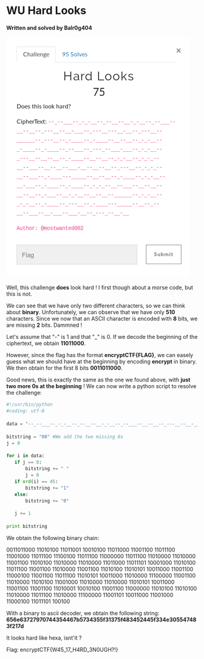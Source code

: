 # WU Hard Looks

#### Written and solved by Balr0g404

![Hard_looks](../IMG/Hard_looks.png)

Well, this challenge **does** look hard ! I first though about a morse code, but this is not. 

We can see that we have only two different characters, so we can think about **binary**. Unfortunately, we can observe that we have only **510** characters. Since we now that an ASCII character is encoded with **8** bits, we are missing **2** bits. Dammned !

Let's assume that "-" is 1 and that "_" is 0. If we decode the beginning of the ciphertext, we obtain **11011000**.

However, since the flag has the format **encryptCTF{FLAG}**, we can easely guess what we should have at the beginning by encoding **encrypt** in binary. We then obtain for the first 8 bits **0011011000**.

Good news, this is exactly the same as the one we found above, with **just two more 0s at the beginning** ! We can now write a python script to resolve the challenge:

 ```python
#!/usr/bin/python
#coding: utf-8

data = "--_--___--_-_-__--_--__--__-_-__--_--___--__--__--_---__--__-___--_---__---__-__--_---__--______--_---__--_-____--_-____--__--__--_-_-__--_-____--_-____--_--___--_---_--___-___--_-_-__--_---__--__--__--_-____--__--__--_-_-__--_-_-_--__--___--__--__--___-__--__--__--_---__--_-_-_--__--___--_-____---_____--__--__--_-____--_-_-__--__-___--_-____--_-____--_-_-_--__--___--__--__--__--__--_-___--__-_-__--__--__--______--_-_-__--_-_-__--_-____--_---__--_-____---_____--__--_--__--___--__-___--___-__--_---_--__-__"

bitstring = "00" #We add the two missing 0s
j = 0

for i in data:
    if j == 8:
        bitstring += " "
        j = 0
    if ord(i) == 45:
        bitstring += "1"
    else:
        bitstring += "0"

    j += 1

print bitstring

 ```



We obtain the following binary chain:

0011011000 11010100 11011001 10010100 11011000 11001100 11011100 11001000 11011100 11100100 11011100 11000000 11011100 11010000 11010000 11001100 11010100 11010000 11010000 11011000 11011101 10001000 11010100 11011100 11001100 11010000 11001100 11010100 11010101 10011000 11001100 11000100 11001100 11011100 11010101 10011000 11010000 11100000 11001100 11010000 11010100 11001000 11010000 11010000 11010101 10011000 11001100 11001100 11010001 10010100 11001100 11000000 11010100 11010100 11010000 11011100 11010000 11100000 11001101 10011000 11001000 11000100 11011101 100100

With a binary to ascii decoder, we obtain the following string: **656e63727970744354467b5734355f31375f483452445f334e305547483f217d**

It Iooks hard like hexa, isnt'it ? 

Flag: encryptCTF{W45_17_H4RD_3N0UGH?!}

